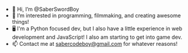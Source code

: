 - 👋 Hi, I’m @SaberSwordBoy
- 👀 I’m interested in programming, filmmaking, and creating awesome things!
- 🖥 I'm a Python focused dev, but I also have a little experience in web development and JavaScript! I also am starting to get into game dev. 
- 📫 Contact me at sabercodeboy@gmail.com for whatever reasons!

<!---
SaberSwordBoy/SaberSwordBoy is a ✨ special ✨ repository because its `README.md` (this file) appears on your GitHub profile.
You can click the Preview link to take a look at your changes.
--->
